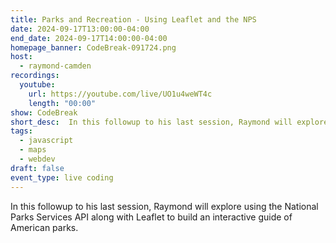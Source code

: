 ```yaml
---
title: Parks and Recreation - Using Leaflet and the NPS
date: 2024-09-17T13:00:00-04:00
end_date: 2024-09-17T14:00:00-04:00
homepage_banner: CodeBreak-091724.png
host:
  - raymond-camden
recordings:
  youtube:
    url: https://youtube.com/live/UO1u4weWT4c
    length: "00:00"
show: CodeBreak
short_desc:  In this followup to his last session, Raymond will explore using the National Parks Services API along with Leaflet to build an interactive guide of American parks.
tags:
  - javascript
  - maps
  - webdev
draft: false
event_type: live coding
---
```


In this followup to his last session, Raymond will explore using the National Parks Services API along with Leaflet to build an interactive guide of American parks.
